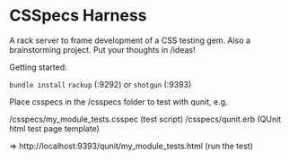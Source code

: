 CSSpecs Harness
===============

A rack server to frame development of a CSS testing gem. Also a brainstorming project. Put your thoughts in /ideas!

Getting started:

`bundle install`
`rackup` (:9292) or `shotgun` (:9393)

Place csspecs in the /csspecs folder to test with qunit, e.g.

  /csspecs/my_module_tests.csspec (test script)
  /csspecs/qunit.erb (QUnit html test page template)

  => http://localhost:9393/qunit/my_module_tests.html (run the test)